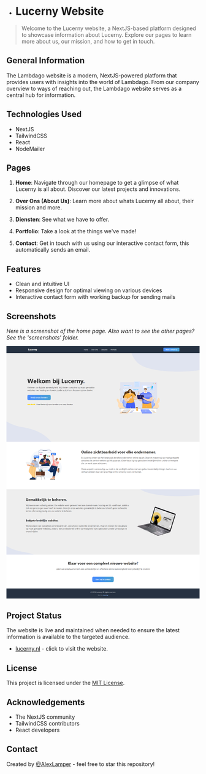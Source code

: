 - # Lucerny Website

> Welcome to the Lucerny website, a NextJS-based platform designed to showcase information about Lucerny. Explore our pages to learn more about us, our mission, and how to get in touch.

## General Information
The Lambdago website is a modern, NextJS-powered platform that provides users with insights into the world of Lambdago. From our company overview to ways of reaching out, the Lambdago website serves as a central hub for information.

## Technologies Used
- NextJS
- TailwindCSS
- React
- NodeMailer

## Pages
1. **Home**: Navigate through our homepage to get a glimpse of what Lucerny is all about. Discover our latest projects and innovations.

2. **Over Ons (About Us)**: Learn more about whats Lucerny all about, their mission and more.

3. **Diensten**: See what we have to offer.

4. **Portfolio**: Take a look at the things we've made!

5. **Contact**: Get in touch with us using our interactive contact form, this automatically sends an email.

## Features
- Clean and intuitive UI
- Responsive design for optimal viewing on various devices
- Interactive contact form with working backup for sending mails

## Screenshots
*Here is a screenshot of the home page. Also want to see the other pages? See the 'screenshots' folder.*

![Home Page](./screenshots/home.png)

## Project Status
The website is live and maintained when needed to ensure the latest information is available to the targeted audience.
- [lucerny.nl](https://www.lucerny.nl) - click to visit the website.

## License
This project is licensed under the [MIT License](LICENSE).

## Acknowledgements
- The NextJS community
- TailwindCSS contributors
- React developers

## Contact
Created by [@AlexLamper](https://github.com/AlexLamper) - feel free to star this repository!


